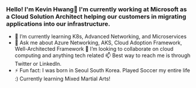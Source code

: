 ### Hello! I'm Kevin Hwang👋  I'm currently working at Microsoft as a Cloud Solution Architect helping our customers in migrating applications into our infrastructure.
- 🌱 I’m currently learning K8s, Advanced Networking, and Microservices
- 💬 Ask me about Azure Networking, AKS, Cloud Adoption Framework, Well-Architected Framework
💞️ I’m looking to collaborate on cloud computing and anything tech related
📫 Best way to reach me is through Twitter or LinkedIn.
- ⚡ Fun fact: I was born in Seoul South Korea. Played Soccer my entire life :) Currently learning Mixed Martial Arts!
<!--
**kevhwang/kevhwang** is a ✨ _special_ ✨ repository because its `README.md` (this file) appears on your GitHub profile.

Here are some ideas to get you started:


-->
